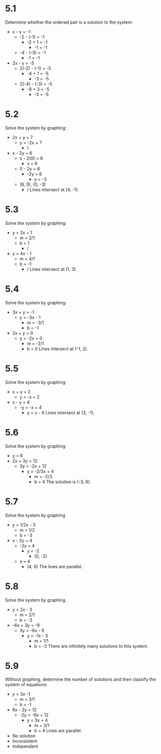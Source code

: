 # 5.1
Determine whether the ordered pair is a solution to the system:
- x - y = -1
    - -2 - (-1) = -1
        - -2 + 1 = -1
            - -1 = -1
    - -4 - (-3) = -1
        - -1 = -1
- 2x - y = -5
    - 2(-2) - (-1) = -5
        - -4 + 1 = -5
            - -3 = -5
    - 2(-4) - (-3) = -5
        - -8 + 3 = -5
            - -5 = -5

# 5.2
Solve the system by graphing:
- 2x + y = 7
    - y = -2x + 7
        - \
- x - 2y = 6
    - x - 2(0) = 6
        - x = 6
    - 0 - 2y = 6
        - -2y = 6
            - y = -3
    - (6, 0), (0, -3)
        - /
Lines intersect at (4, -1).

# 5.3
Solve the system by graphing:
- y = 2x + 1
    - m = 2/1
    - b = 1
        - /
- y = 4x - 1
    - m = 4/1
    - b = -1
        - /
Lines intersect at (1, 3).

# 5.4
Solve the system by graphing:
- 3x + y = -1
    - y = -3x - 1
        - m = -3/1
        - b = -1
- 2x + y = 0
    - y = -2x + 0
        - m = -2/1
        - b = 0
Lines intersect at (-1, 2).

# 5.5
Solve the system by graphing:
- x + y = 2
    - y = -x + 2
- x - y = 4
    - -y = -x + 4
        - y = x - 4
Lines intersect at (3, -1).

# 5.6
Solve the system by graphing:
- y = 6
- 2x + 3y = 12
    - 3y = -2x + 12
        - y = -2/3x + 4
            - m = -2/3
            - b = 4
The solution is (-3, 6).

# 5.7
Solve the system by graphing
- y = 1/2x - 3
    - m = 1/2
    - b = -3
- x - 2y = 4
    - -2y = 4
        - y = -2
            - (0, -2)
    - x = 4
        - (4, 0)
The lines are parallel.

# 5.8
Solve the system by graphing.
- y = 2x - 3
    - m = 2/1
    - b = -3
- -6x + 3y = -9
    - 3y = -6x - 9
        - y = -1x - 3
            - m = 1/1
            - b = -3
There are infinitely many solutions to this system.

# 5.9
Without graphing, determine the number of solutions and then classify the system of equations:
- y = 3x -1
    - m = 3/1
    - b = -1
- 6x - 2y = 12
    - -2y = -6x + 12
        - y = 3x + 4
            - m = 3/1
            - b = 4
Lines are parallel.
- No solution
- Inconsistent
- Independent

